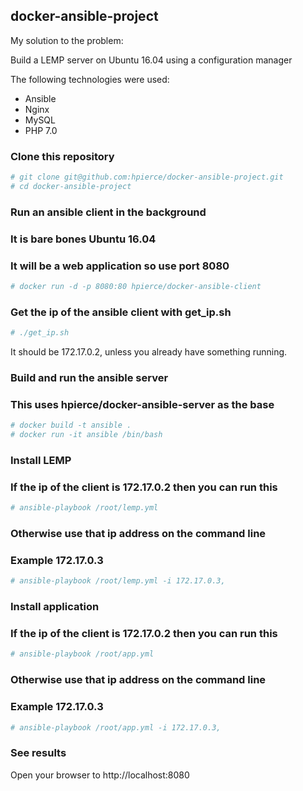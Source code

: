## docker-ansible-project

My solution to the problem:

Build a LEMP server on Ubuntu 16.04 using a configuration manager

The following technologies were used:

- Ansible
- Nginx
- MySQL
- PHP 7.0

### Clone this repository
``` bash
# git clone git@github.com:hpierce/docker-ansible-project.git
# cd docker-ansible-project
```

### Run an ansible client in the background
### It is bare bones Ubuntu 16.04
### It will be a web application so use port 8080
``` bash
# docker run -d -p 8080:80 hpierce/docker-ansible-client
```

### Get the ip of the ansible client with get_ip.sh
``` bash
# ./get_ip.sh
```
It should be 172.17.0.2, unless you already have something running.

### Build and run the ansible server
### This uses hpierce/docker-ansible-server as the base
``` bash
# docker build -t ansible .
# docker run -it ansible /bin/bash
```

### Install LEMP
### If the ip of the client is 172.17.0.2 then you can run this
``` bash
# ansible-playbook /root/lemp.yml
```

### Otherwise use that ip address on the command line 
### Example 172.17.0.3
``` bash
# ansible-playbook /root/lemp.yml -i 172.17.0.3,
```

### Install application
### If the ip of the client is 172.17.0.2 then you can run this
``` bash
# ansible-playbook /root/app.yml
```

### Otherwise use that ip address on the command line 
### Example 172.17.0.3
``` bash
# ansible-playbook /root/app.yml -i 172.17.0.3,
```

### See results
Open your browser to http://localhost:8080

